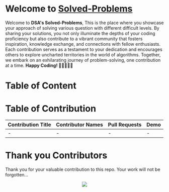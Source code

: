 # Welcome to [Solved-Problems](https://github.com/Grow-with-Open-Source/DSA/blob/main/Solved-Problems)

Welcome to **DSA's Solved-Problems**, This is the place where you showcase your approach of solving various question with different difficult levels. By sharing your solutions, you not only illuminate the depths of your coding proficiency but also contribute to a vibrant community that fosters inspiration, knowledge exchange, and connections with fellow enthusiasts. Each contribution serves as a testament to your dedication and encourages others to explore uncharted territories in the world of algorithms. Together, we embark on an exhilarating journey of problem-solving, one contribution at a time. **Happy Coding! 🚀👩‍💻👨‍💻**

# Table of Content

<!-- TABLE OF CONTENT BEGINS -->
<!-- TABLE OF CONTENT ENDS -->

# Table of Contribution

<!-- TABLE OF CONTRIBUTORS BEGINS -->
| Contribution Title | Contributor Names | Pull Requests | Demo |
| --- | --- | --- | --- |
| - | - | - | - |
<!-- TABLE OF CONTRIBUTORS ENDS -->

# Thank you Contributors

Thank you for your valuable contribution to this repo. Your work will not be forgotten...

<div align="center">
  <a href = "https://github.com/Grow-with-Open-Source/DSA/graphs/contributors">
    <img src = "https://contrib.rocks/image?repo=Grow-with-Open-Source/DSA"/>
  </a>
</div>
